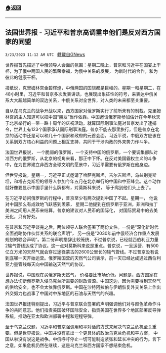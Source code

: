 ###  [:house:返回](README.md)
---


## 法国世界报 - 习近平和普京高调重申他们是反对西方国家的同盟
`3/23/2023 11:12 AM UTC ` [轉載自GNews](https://gnews.org/articles/1039320)


世界报首先描述了中俄领导人会面的氛围：星期二晚上，普京和习近平在国宴上干杯，为了俄中两国人民的繁荣幸福，为俄中关系的发展， 为新时代的合作，和为彼此的健康干杯。

报纸说，克里姆林宫金碧辉煌，中俄两国的国旗都是巨幅的。星期一和星期二，在48小时里，习近平和普京多次发表讲话，也展现出象征性的符号，来表达中俄关系大大超越简单的双边关系，中俄关系对全世界，对人类的未来都至关重要。

自从在乌克兰的战争开战以来，西方国家对俄罗斯实行了前所未有的制裁。克里姆林宫的主人知道可以把中国“朋友”当作依靠。中国邀请俄罗斯参加估计在今年秋天于北京举行的一带一路十周年的庆祝活动。就算国际刑事法庭对普京发出了逮捕令，世界上有123个国家承认国际刑事法庭，普京不能去那里旅行，但是普京在北京的活动中还是可以和几十个国家和政府的元首会面。习近平说，中俄双方应该在关系到双方核心利益的问题上相互支持，共同于干涉内政的外来势力作斗争。

法国世界报说， 一个脆弱的俄罗斯，一个支持中国的俄罗斯，一个要调集部队对准西方的俄罗斯，从北京的视角来看，那正中下怀。在反对美国霸权主义的斗争中，在为世界建立非西方全球文明的愿景中，习近平需要有俄罗斯在他身边。

但世界报说，星期一，习近平正式邀请了哈萨克斯坦，吉尔吉斯坦，乌兹别克斯坦，和塔吉克斯坦的领导人参加今年五月在北京举行的中国和中亚峰会。这个动作就好像要显示中国手里什么牌都有，对莫斯科来说， 等于爬到他们头上去了。

在习近平访问俄罗斯的行程中，普京至少有两次提到中国了不起。星期一， 他说对中国那么有成效地飞跃感到羡慕， 星期二他提到在俄罗斯于亚洲，非洲和拉丁美洲之间用人民币来结算。普京的建议对人民币的国际化， 对国际贸易中的去美元化，只有好处。

在普京和习近平谈完之后，两位领导人联合签署了两份文件。一份是“深化新时代全面战略协作伙伴关系的联合声明”， 另一份是“2030年前中俄经济合作重点发展规划的联合声明”。第二份声明措辞比较笼统，不过普京说，已经就西伯利亚力量2输气管线达成了协议。这一点对莫斯科来说是重点。普京说，一旦运营，有500亿立方米的天然气就会穿过途径蒙古的2600公里长的输气管线。不过普京没有说到底哪一天开始运营。俄罗斯国营的天然气公司表示，前一天已经达成通过西伯利亚力量管线每天向中国输送天然气的协议。

世界报说，中国现在买俄罗斯天然气， 价格要比市场价低。问题是，西方国家在想办法切断俄罗斯入侵乌克兰所需要的财政资源。中国这边，因为需要得到天然气的供给安全，也不会太依靠俄罗斯。中国在沙特阿拉伯与伊朗恢复外交关系上作出外交努力也战事了中国对中东地区的石油与天然气的兴趣。

法国世界报还特别提出，习近平与普京联合签署的声明强调他们对与颜色革命作斗争的共同意志。他们指责美国破坏国际安全，指责美国在世界多个地区部署反导弹系统，推动在亚太和欧洲部署中程和短程导弹。

至于乌克兰议题，习近平和普京强调用和平对话的方式来解决乌克兰危机至关重要。但是世界报说，中国并没有拿出一个更具体的政治乌克兰危机和平方案， 中国从啦没有说这是战争。中俄呼吁停止一切可能制造紧张和延长冲突的行为。言下之意，如果危机仍然在继续，这是乌克兰和西方国家不想结束危机。

